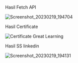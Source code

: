 Hasil Fetch API

![Screenshot_20230219_194704](https://user-images.githubusercontent.com/100338225/219950855-cccee1fc-1540-4451-ae83-fb02a0ad086a.png)

Hasil Certificate

![Certificate Great Learning](https://user-images.githubusercontent.com/100338225/219950911-3113d21f-507e-4b3b-ae65-325546f40d8c.jpg)

Hasil SS linkedin

![Screenshot_20230219_194131](https://user-images.githubusercontent.com/100338225/219951000-52616027-4c7b-4bdc-b53f-3812bec41d30.png)
